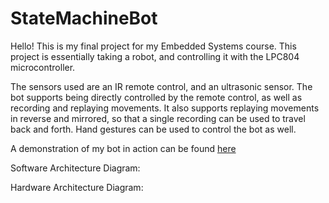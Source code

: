 # StateMachineBot

Hello! This is my final project for my Embedded Systems course. This project is essentially taking a robot, and controlling it with the LPC804 microcontroller.

The sensors used are an IR remote control, and an ultrasonic sensor.  The bot supports being directly controlled by the remote control, as well as recording and replaying movements.
It also supports replaying movements in reverse and mirrored, so that a single recording can be used to travel back and forth.
Hand gestures can be used to control the bot as well.

A demonstration of my bot in action can be found [here](https://www.youtube.com/watch?v=8Y4A216La6w&feature=youtu.be)

Software Architecture Diagram:


Hardware Architecture Diagram:
